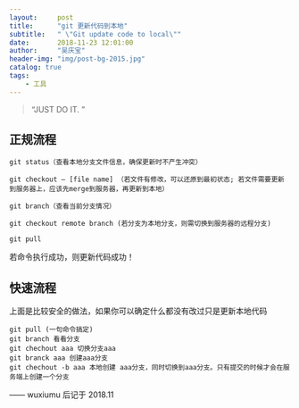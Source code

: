 ```yaml
---
layout:     post
title:      "git 更新代码到本地"
subtitle:   " \"Git update code to local\""
date:       2018-11-23 12:01:00
author:     "吴庆宝"
header-img: "img/post-bg-2015.jpg"
catalog: true
tags:
    - 工具
---
```


> “JUST DO IT. ”


## 正规流程
```
git status（查看本地分支文件信息，确保更新时不产生冲突）

git checkout – [file name] （若文件有修改，可以还原到最初状态; 若文件需要更新到服务器上，应该先merge到服务器，再更新到本地）

git branch（查看当前分支情况）

git checkout remote branch (若分支为本地分支，则需切换到服务器的远程分支)

git pull
```
若命令执行成功，则更新代码成功！

## 快速流程
上面是比较安全的做法，如果你可以确定什么都没有改过只是更新本地代码 
```
git pull (一句命令搞定)
git branch 看看分支 
git chechout aaa 切换分支aaa 
git branck aaa 创建aaa分支 
git chechout -b aaa 本地创建 aaa分支，同时切换到aaa分支。只有提交的时候才会在服务端上创建一个分支
``` 

—— wuxiumu 后记于 2018.11


